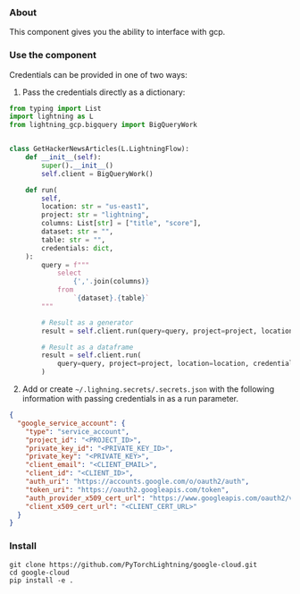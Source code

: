 ### About

This component gives you the ability to interface with gcp.

### Use the component

Credentials can be provided in one of two ways:

1. Pass the credentials directly as a dictionary:

```python
from typing import List
import lightning as L
from lightning_gcp.bigquery import BigQueryWork


class GetHackerNewsArticles(L.LightningFlow):
    def __init__(self):
        super().__init__()
        self.client = BigQueryWork()

    def run(
        self,
        location: str = "us-east1",
        project: str = "lightning",
        columns: List[str] = ["title", "score"],
        dataset: str = "",
        table: str = "",
        credentials: dict,
    ):
        query = f"""
            select
                {','.join(columns)}
            from
                `{dataset}.{table}`
        """

        # Result as a generator
        result = self.client.run(query=query, project=project, location=location, credentials=credentials)

        # Result as a dataframe
        result = self.client.run(
            query=query, project=project, location=location, credentials=credentials, to_dataframe=True
        )
```

2. Add or create `~/.lighning.secrets/.secrets.json` with the following information with passing credentials in as a run parameter.

```json
{
  "google_service_account": {
    "type": "service_account",
    "project_id": "<PROJECT_ID>",
    "private_key_id": "<PRIVATE_KEY_ID>",
    "private_key": "<PRIVATE_KEY>",
    "client_email": "<CLIENT_EMAIL>",
    "client_id": "<CLIENT_ID>",
    "auth_uri": "https://accounts.google.com/o/oauth2/auth",
    "token_uri": "https://oauth2.googleapis.com/token",
    "auth_provider_x509_cert_url": "https://www.googleapis.com/oauth2/v1/certs",
    "client_x509_cert_url": "<CLIENT_CERT_URL>"
  }
}
```

### Install

```shell
git clone https://github.com/PyTorchLightning/google-cloud.git
cd google-cloud
pip install -e .
```
